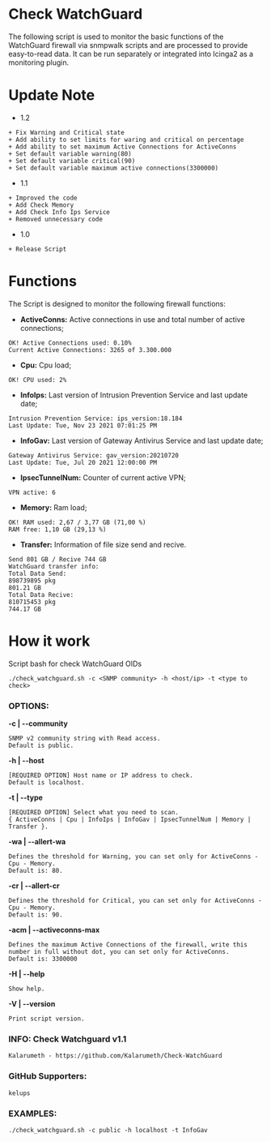 # Check WatchGuard

The following script is used to monitor the basic functions of the WatchGuard firewall via snmpwalk scripts and are processed to provide easy-to-read data. It can be run separately or integrated into Icinga2 as a monitoring plugin.

# Update Note

- 1.2
```
+ Fix Warning and Critical state
+ Add ability to set limits for waring and critical on percentage
+ Add ability to set maximum Active Connections for ActiveConns
+ Set default variable warning(80)
+ Set default variable critical(90)
+ Set default variable maximum active connections(3300000)
```
- 1.1
```
+ Improved the code
+ Add Check Memory
+ Add Check Info Ips Service
+ Removed unnecessary code
```
- 1.0
```
+ Release Script
```

# Functions

The Script is designed to monitor the following firewall functions:

- **ActiveConns:**
Active connections in use and total number of active connections;
```
OK! Active Connections used: 0.10%
Current Active Connections: 3265 of 3.300.000
```
- **Cpu:**
Cpu load;
```
OK! CPU used: 2%
```
- **InfoIps:**
Last version of Intrusion Prevention Service and last update date;
```
Intrusion Prevention Service: ips_version:18.184
Last Update: Tue, Nov 23 2021 07:01:25 PM
```
- **InfoGav:**
Last version of Gateway Antivirus Service and last update date;
```
Gateway Antivirus Service: gav_version:20210720
Last Update: Tue, Jul 20 2021 12:00:00 PM
```
- **IpsecTunnelNum:**
Counter of current active VPN;
```
VPN active: 6
```
- **Memory:**
Ram load;
```
OK! RAM used: 2,67 / 3,77 GB (71,00 %)
RAM free: 1,10 GB (29,13 %)
```
- **Transfer:**
Information of file size send and recive.
```
Send 801 GB / Recive 744 GB
WatchGuard transfer info:
Total Data Send:
898739895 pkg
801.21 GB
Total Data Recive:
810715453 pkg
744.17 GB
```

# How it work

Script bash for check WatchGuard OIDs

    ./check_watchguard.sh -c <SNMP community> -h <host/ip> -t <type to check>


### OPTIONS:

**-c | --community**
```
SNMP v2 community string with Read access.
Default is public.
```

**-h | --host**
```
[REQUIRED OPTION] Host name or IP address to check.
Default is localhost.
```

**-t | --type**
```
[REQUIRED OPTION] Select what you need to scan.
{ ActiveConns | Cpu | InfoIps | InfoGav | IpsecTunnelNum | Memory | Transfer }.
```

**-wa | --allert-wa**
```
Defines the threshold for Warning, you can set only for ActiveConns - Cpu - Memory.
Default is: 80.
```

**-cr | --allert-cr**
```
Defines the threshold for Critical, you can set only for ActiveConns - Cpu - Memory.
Default is: 90.
```

**-acm | --activeconns-max**
```
Defines the maximum Active Connections of the firewall, write this number in full without dot, you can set only for ActiveConns.
Default is: 3300000
```

**-H | --help**
```
Show help.
```

**-V | --version**
```
Print script version.
```

### INFO: Check Watchguard v1.1

    Kalarumeth - https://github.com/Kalarumeth/Check-WatchGuard

### GitHub Supporters:

    kelups

### EXAMPLES:

    ./check_watchguard.sh -c public -h localhost -t InfoGav

